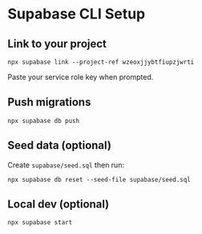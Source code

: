 # Supabase CLI Setup

## Link to your project
```
npx supabase link --project-ref wzeoxjjybtfiupzjwrti
```
Paste your service role key when prompted.

## Push migrations
```
npx supabase db push
```

## Seed data (optional)
Create `supabase/seed.sql` then run:
```
npx supabase db reset --seed-file supabase/seed.sql
```

## Local dev (optional)
```
npx supabase start
```